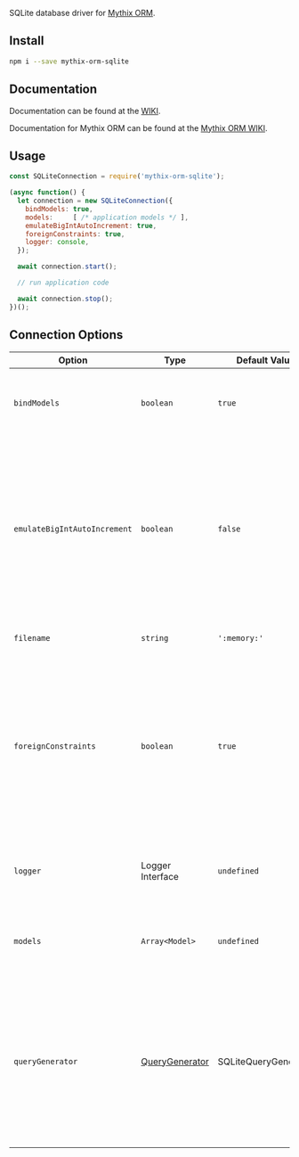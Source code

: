 SQLite database driver for [Mythix ORM](https://www.npmjs.com/package/mythix-orm).

## Install

```bash
npm i --save mythix-orm-sqlite
```

## Documentation

Documentation can be found at the [WIKI](https://github.com/th317erd/mythix-orm-sqlite/wiki).

Documentation for Mythix ORM can be found at the [Mythix ORM WIKI](https://github.com/th317erd/mythix-orm/wiki).

## Usage

```javascript
const SQLiteConnection = require('mythix-orm-sqlite');

(async function() {
  let connection = new SQLiteConnection({
    bindModels: true,
    models:     [ /* application models */ ],
    emulateBigIntAutoIncrement: true,
    foreignConstraints: true,
    logger: console,
  });

  await connection.start();

  // run application code

  await connection.stop();
})();
```

## Connection Options

| Option | Type | Default Value | Description |
| ------ | ---- | ------------- | ----------- |
| `bindModels` | `boolean` | `true` | Bind the models provided to this connection (see the Mythix ORM [Connection Binding](https://github.com/th317erd/mythix-orm/wiki/ConnectionBinding) article for more information). |
| `emulateBigIntAutoIncrement` | `boolean` | `false` | If `true`, auto-incrementing on `BIGINT` columns (which is not natively supported in SQLite) will be emulated by Mythix ORM itself. This emulation is simple, and might break during unsupported edge-cases, so think twice before using it in production code. It is primarily provided so the SQLite driver can be used seamlessly for unit testing. |
| `filename` | `string` | `':memory:'` | The file to use for the SQLite DB. Defaults to an in-memory database. |
| `foreignConstraints` | `boolean` | `true` | Enable or disable foreign key constraints. By default, foreign key constraints are not enabled in SQLite, so Mythix ORM will enable them by executing a `DB.pragma('foreign_keys = ON')` as soon as the connection is active. Setting this value to `false` will bypass this behavior, leaving SQLite with its default of not having foreign key constraints enabled. |
| `logger` | Logger Interface | `undefined` | Assign a logger to the connection. If a logger is assigned, then every query (and every error) will be logged using this logger. |
| `models` | `Array<Model>` | `undefined` | Models to register with the connection (these models will be bound to the connection if the `boundModels` option is `true`).
| `queryGenerator` | [QueryGenerator](https://github.com/th317erd/mythix-orm/wiki/QueryGeneratorBase) | <see>SQLiteQueryGenerator</see> | Provide an alternate `QueryGenerator` interface for generating SQL statements for SQLite. This is not usually needed, as the `SQLiteConnection` itself will provide its own generator interface. However, if you want to customize the default query generator, or want to provide your own, you can do so using this option. |
